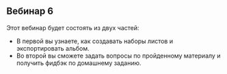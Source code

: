 ## Вебинар 6

Этот вебинар будет состоять из двух частей:

- В первой вы узнаете, как создавать наборы листов и экспортировать альбом.
- Во второй вы сможете задать вопросы по пройденному материалу и получить фидбэк по домашнему заданию.
